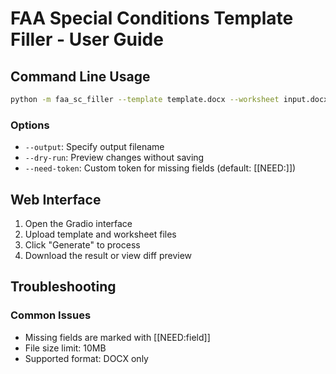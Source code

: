 # FAA Special Conditions Template Filler - User Guide

## Command Line Usage

```bash
python -m faa_sc_filler --template template.docx --worksheet input.docx
```

### Options
- `--output`: Specify output filename
- `--dry-run`: Preview changes without saving
- `--need-token`: Custom token for missing fields (default: [[NEED:]])

## Web Interface

1. Open the Gradio interface
2. Upload template and worksheet files
3. Click "Generate" to process
4. Download the result or view diff preview

## Troubleshooting

### Common Issues
- Missing fields are marked with [[NEED:field]]
- File size limit: 10MB
- Supported format: DOCX only
